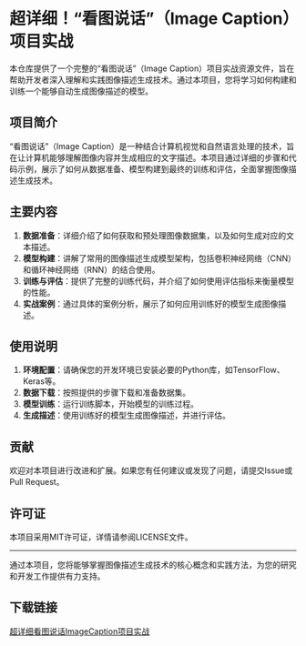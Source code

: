# 超详细！“看图说话”（Image Caption）项目实战

本仓库提供了一个完整的“看图说话”（Image Caption）项目实战资源文件，旨在帮助开发者深入理解和实践图像描述生成技术。通过本项目，您将学习如何构建和训练一个能够自动生成图像描述的模型。

## 项目简介

“看图说话”（Image Caption）是一种结合计算机视觉和自然语言处理的技术，旨在让计算机能够理解图像内容并生成相应的文字描述。本项目通过详细的步骤和代码示例，展示了如何从数据准备、模型构建到最终的训练和评估，全面掌握图像描述生成技术。

## 主要内容

1. **数据准备**：详细介绍了如何获取和预处理图像数据集，以及如何生成对应的文本描述。
2. **模型构建**：讲解了常用的图像描述生成模型架构，包括卷积神经网络（CNN）和循环神经网络（RNN）的结合使用。
3. **训练与评估**：提供了完整的训练代码，并介绍了如何使用评估指标来衡量模型的性能。
4. **实战案例**：通过具体的案例分析，展示了如何应用训练好的模型生成图像描述。

## 使用说明

1. **环境配置**：请确保您的开发环境已安装必要的Python库，如TensorFlow、Keras等。
2. **数据下载**：按照提供的步骤下载和准备数据集。
3. **模型训练**：运行训练脚本，开始模型的训练过程。
4. **生成描述**：使用训练好的模型生成图像描述，并进行评估。

## 贡献

欢迎对本项目进行改进和扩展。如果您有任何建议或发现了问题，请提交Issue或Pull Request。

## 许可证

本项目采用MIT许可证，详情请参阅LICENSE文件。

---

通过本项目，您将能够掌握图像描述生成技术的核心概念和实践方法，为您的研究和开发工作提供有力支持。

## 下载链接

[超详细看图说话ImageCaption项目实战](https://pan.quark.cn/s/51d33f6b2490)